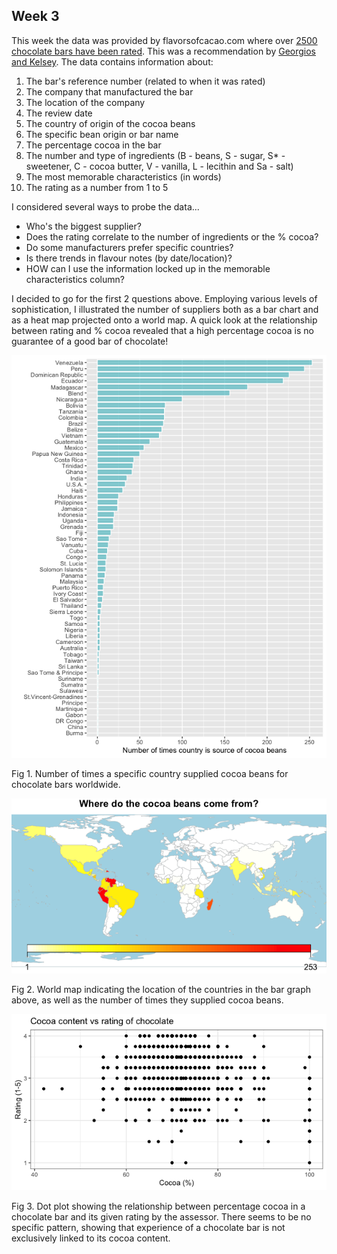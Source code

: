 ## Week 3

This week the data was provided by flavorsofcacao.com where over [2500 chocolate bars have been rated](http://flavorsofcacao.com/chocolate_database.html). This was a recommendation by [Georgios and Kelsey](https://github.com/rfordatascience/tidytuesday/issues/408).
The data contains information about:
1. The bar's reference number (related to when it was rated)
2. The company that manufactured the bar
3. The location of the company
4. The review date
5. The country of origin of the cocoa beans
6. The specific bean origin or bar name
7. The percentage cocoa in the bar
8. The number and type of ingredients (B - beans, S - sugar, S* - sweetener, C - cocoa butter, V - vanilla, L - lecithin and Sa - salt)
9. The most memorable characteristics (in words)
10. The rating as a number from 1 to 5

I considered several ways to probe the data... 
- Who's the biggest supplier?
- Does the rating correlate to the number of ingredients or the % cocoa?
- Do some manufacturers prefer specific countries?
- Is there trends in flavour notes (by date/location)?
- HOW can I use the information locked up in the memorable characteristics column?

I decided to go for the first 2 questions above. Employing various levels of sophistication, I illustrated the number of suppliers both as a bar chart and as a heat map projected onto a world map. A quick look at the relationship between rating and % cocoa revealed that a high percentage cocoa is no guarantee of a good bar of chocolate!

![A bar graph showing country identity on the Y axis and count on the X axis. The count is the number of times that country was a supplier of cocoa beans for making chocolate bars. There are 5 countries that supply the bulk of beans, namely Venezuela, Peru, the Dominican Republic, Ecuador and Madagascar.](https://github.com/PlantsGenesBugs/TidyTuesday/blob/main/2022/week3/BarPlotCocoaSource.png)

Fig 1. Number of times a specific country supplied cocoa beans for chocolate bars worldwide.

![A world map with colours indicating the relative number of times a country was a supplier of cocoa beans. The heat scale goes from yellow (small numbers) through orange to red (high numbers). The red colour is concentrated in countries in the north of South America and the island of Madagascar off the East coast of Africa.](https://github.com/PlantsGenesBugs/TidyTuesday/blob/main/2022/week3/WorldMapCocoaSource.png)

Fig 2. World map indicating the location of the countries in the bar graph above, as well as the number of times they supplied cocoa beans.

![A dot plot with percentage of cocoa on the X axis and rating for that specific chocolate bar on the Y axis (from 1 to 5). There is no specific pattern with all cocoa percentages having obtained both low and high ratings](https://github.com/PlantsGenesBugs/TidyTuesday/blob/main/2022/week3/CocoaVSRating.png)

Fig 3. Dot plot showing the relationship between percentage cocoa in a chocolate bar and its given rating by the assessor. There seems to be no specific pattern, showing that experience of a chocolate bar is not exclusively linked to its cocoa content.
